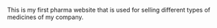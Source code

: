 This is my first pharma website that is used for selling different types of medicines of my company.
